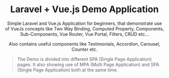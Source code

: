 <h1 align="center">Laravel + Vue.js Demo Application</h1>

<p align="center">Simple Laravel and Vue.js Application for beginners, that demonstrate use of VueJs concepts like Two Way Binding, Computed Property, Components, Sub-Components, Vue Router, Vue Portal, Filters, CRUD etc...</p>
<p align="center">Also contains useful components like Testimonials, Accordion, Carousel, Counter etc.</p>

> The Demo is divided into different SPA (Single Page Application) pages. It also showing use of MPA (Multi Page Application) and SPA (Single Page Application) both at the same time.
